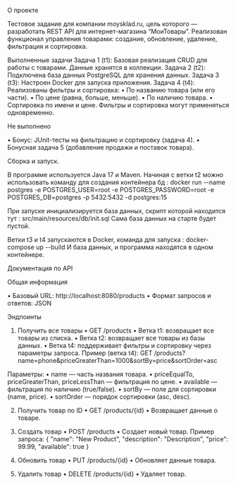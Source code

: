 О проекте

Тестовое задание для компании moysklad.ru, цель которого — разработать REST API для интернет-магазина “МоиТовары”. 
Реализован функционал управления товарами: создание, обновление, удаление, фильтрация и сортировка.

Выполненные задачи
	Задача 1 (t1): Базовая реализация CRUD для работы с товарами. Данные хранятся в коллекции.
  Задача 2 (t2): Подключена база данных PostgreSQL для хранения данных.
	Задача 3 (t3): Настроен Docker для запуска приложения.
	Задача 4 (t4): Реализованы фильтры и сортировка:
	  •	По названию товара (или его части).
	  •	По цене (равна, больше, меньше).
	  •	По наличию товара.
	  •	Сортировка по имени и цене.
Фильтры и сортировка могут применяться одновременно.

Не выполнено

  •	Бонус: JUnit-тесты на фильтрацию и сортировку (задача 4).
  •	Бонусная задача 5 (добавление продажи и поставок товара).

Сборка и запуск.

В программе используется Java 17 и Maven.
Начиная с ветки t2 можно использовать команду для создания контейнера бд :
docker run --name postgres -e POSTGRES_USER=root -e POSTGRES_PASSWORD=root -e POSTGRES_DB=postgres -p 5432:5432 -d postgres:15

При запуске инициализируется база данных, скрипт которой находится тут : src/main/resources/db/init.sql
Сама база данных на старте будет пустой.

Ветки t3 и t4 запускаются в Docker, команда для запуска :
docker-compose up --build
И база данных, и программа находятся в одном контейнере.

Документация по API

Общая информация

  •	Базовый URL: http://localhost:8080/products
  •	Формат запросов и ответов: JSON

Эндпоинты

1.	Получить все товары
	•	GET /products
	•	Ветка t1: возвращает все товары из списка.
  	•	Ветка t2: возвращает все товары из базы данных.
	•	Ветка t4: поддерживает фильтры и сортировку через параметры запроса.
Пример (ветка t4): GET /products?name=phone&priceGreaterThan=1000&sortBy=price&sortOrder=asc

Параметры:
	•	name — часть названия товара.
	•	priceEqualTo, priceGreaterThan, priceLessThan — фильтрация по цене.
	•	available — фильтрация по наличию (true/false).
	•	sortBy — поле для сортировки (name, price).
	•	sortOrder — порядок сортировки (asc, desc).

2.	Получить товар по ID
	•	GET /products/{id}
	•	Возвращает данные о товаре.
3.	Создать товар
	•	POST /products
	•	Создает новый товар. Пример запроса: 
		{
		    "name": "New Product",
		    "description": "Description",
		    "price": 99.99,
		    "available": true
		}

4.	Обновить товар
	•	PUT /products/{id}
	•	Обновляет данные товара.
5.	Удалить товар
	•	DELETE /products/{id}
	•	Удаляет товар.



